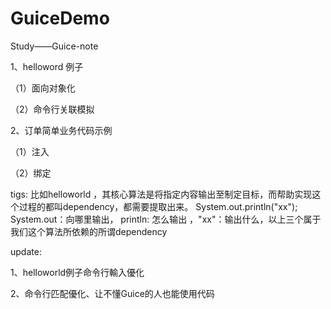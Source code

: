 # GuiceDemo
Study——Guice-note

1、helloword 例子

（1）面向对象化

（2）命令行关联模拟

2、订单简单业务代码示例

（1）注入

（2）绑定


tigs:
比如helloworld ，其核心算法是将指定内容输出至制定目标，而帮助实现这个过程的都叫dependency，都需要提取出来。
System.out.println("xx");   System.out：向哪里输出， println: 怎么输出 ，"xx"：输出什么，以上三个属于我们这个算法所依赖的所谓dependency


update:


1、helloworld例子命令行輸入優化

2、命令行匹配優化、让不懂Guice的人也能使用代码
